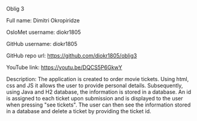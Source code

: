 Oblig 3

Full name: Dimitri Okropiridze

OsloMet username: diokr1805

GitHub username: diokr1805

GitHub repo url: https://github.com/diokr1805/oblig3

YouTube link: https://youtu.be/DQCS5P6GkwY

Description:
The application is created to order movie tickets. 
Using html, css and JS it allows the user to provide personal details.
Subsequently, using Java and H2 database, the information is stored in a database.
An id is assigned to each ticket upon submission and is displayed to the user when pressing "see tickets".
The user can then see the information stored in a database and delete a ticket by providing the ticket id.



